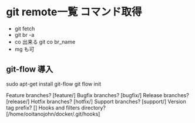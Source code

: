 # git remote一覧 コマンド取得

- git fetch
- git br -a
- co 出来る git co br_name
- mg も可


## git-flow 導入
sudo apt-get install git-flow
git flow init

Feature branches? [feature/]
Bugfix branches? [bugfix/]
Release branches? [release/]
Hotfix branches? [hotfix/]
Support branches? [support/]
Version tag prefix? []
Hooks and filters directory? [/home/ooitanojohn/docker/.git/hooks]